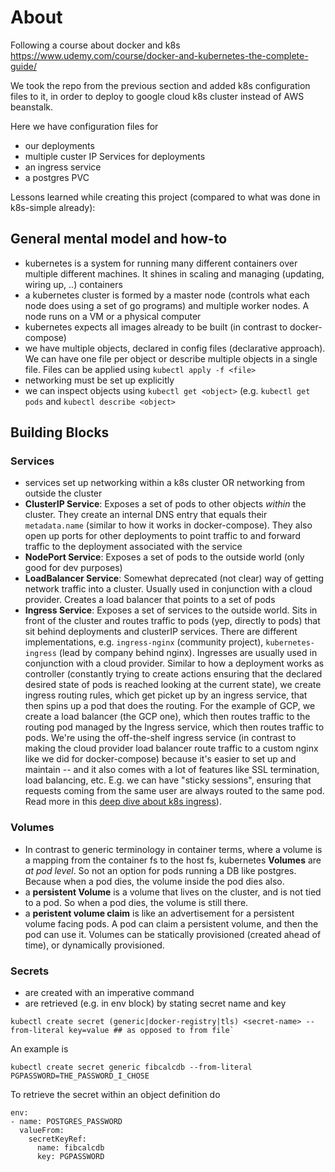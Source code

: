 # About

Following a course about docker and k8s https://www.udemy.com/course/docker-and-kubernetes-the-complete-guide/

We took the repo from the previous section and added k8s configuration files to it, in order to deploy to google cloud k8s cluster instead of AWS beanstalk.

Here we have configuration files for 
- our deployments
- multiple custer IP Services for deployments
- an ingress service
- a postgres PVC

Lessons learned while creating this project (compared to what was done in k8s-simple already):

## General mental model and how-to
- kubernetes is a system for running many different containers over multiple different machines. It shines in scaling and managing (updating, wiring up, ..) containers
- a kubernetes cluster is formed by a master node (controls what each node does using a set of go programs) and multiple worker nodes. A node runs on a VM or a physical computer
- kubernetes expects all images already to be built (in contrast to docker-compose)
- we have multiple objects, declared in config files (declarative approach). We can have one file per object or describe multiple objects in a single file. Files can be applied using `kubectl apply -f <file>`
- networking must be set up explicitly
- we can inspect objects using `kubectl get <object>` (e.g. `kubectl get pods` and `kubectl describe <object>` 

## Building Blocks

### Services 
- services set up networking within a k8s cluster OR networking from outside the cluster
- **ClusterIP Service**: Exposes a set of pods to other objects *within* the cluster. They create an internal DNS entry that equals their `metadata.name` (similar to how it works in docker-compose). They also open up ports for other deployments to point traffic to and forward traffic to the deployment associated with the service
- **NodePort Service**: Exposes a set of pods to the outside world (only good for dev purposes)
- **LoadBalancer Service**: Somewhat deprecated (not clear) way of getting network traffic into a cluster. Usually used in conjunction with a cloud provider. Creates a load balancer that points to a set of pods
- **Ingress Service**: Exposes a set of services to the outside world. Sits in front of the cluster and routes traffic to pods (yep, directly to pods) that sit behind deployments and clusterIP services. There are different implementations, e.g. `ingress-nginx` (community project), `kubernetes-ingress` (lead by company behind nginx). Ingresses are usually used in conjunction with a cloud provider. Similar to how a deployment works as controller (constantly trying to create actions ensuring that the declared desired state of pods is reached looking at the current state), we create ingress routing rules, which get picket up by an ingress service, that then spins up a pod that does the routing. For the example of GCP, we create a load balancer (the GCP one), which then routes traffic to the routing pod managed by the Ingress service, which then routes traffic to pods. We're using the off-the-shelf ingress service (in contrast to making the cloud provider load balancer route traffic to a custom nginx like we did for docker-compose) because it's easier to set up and maintain -- and it also comes with a lot of features like SSL termination, load balancing, etc. E.g. we can have "sticky sessions", ensuring that requests coming from the same user are always routed to the same pod. Read more in this [deep dive about k8s ingress](https://www.joyfulbikeshedding.com/blog/2018-03-26-studying-the-kubernetes-ingress-system.html)).

### Volumes
- In contrast to generic terminology in container terms, where a volume is a mapping from the container fs to the host fs, kubernetes **Volumes** are *at pod level*. So not an option for pods running a DB like postgres. Because when a pod dies, the volume inside the pod dies also.
- a **persistent Volume** is a volume that lives on the cluster, and is not tied to a pod. So when a pod dies, the volume is still there. 
- a **peristent volume claim** is like an advertisement for a persistent volume facing pods. A pod can claim a persistent volume, and then the pod can use it.
Volumes can be statically provisioned (created ahead of time), or dynamically provisioned.


### Secrets
- are created with an imperative command
- are retrieved (e.g. in env block) by stating secret name and key
```
kubectl create secret (generic|docker-registry|tls) <secret-name> --from-literal key=value ## as opposed to from file`
```
An example is
```
kubectl create secret generic fibcalcdb --from-literal PGPASSWORD=THE_PASSWORD_I_CHOSE
```
To retrieve the secret within an object definition do
```
env:
- name: POSTGRES_PASSWORD
  valueFrom:
    secretKeyRef:
      name: fibcalcdb
      key: PGPASSWORD
```